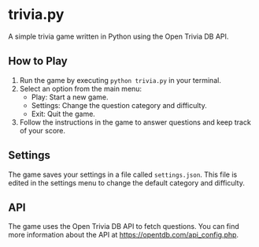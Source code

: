 # trivia.py

A simple trivia game written in Python using the Open Trivia DB API.

## How to Play

1. Run the game by executing `python trivia.py` in your terminal.
2. Select an option from the main menu:
	* Play: Start a new game.
	* Settings: Change the question category and difficulty.
	* Exit: Quit the game.
3. Follow the instructions in the game to answer questions and keep track of your score.

## Settings

The game saves your settings in a file called `settings.json`. This file is edited in the settings menu to change the default category and difficulty.

## API

The game uses the Open Trivia DB API to fetch questions. You can find more information about the API at <https://opentdb.com/api_config.php>.